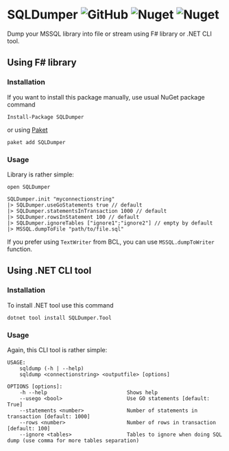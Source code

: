 ﻿# SQLDumper ![GitHub](https://img.shields.io/github/license/Dzoukr/SQLDumper?style=flat-square) ![Nuget](https://img.shields.io/nuget/v/SQLDumper?label=SQLDumper&style=flat-square) ![Nuget](https://img.shields.io/nuget/v/SQLDumper.Tool?label=SQLDumper.Tool&style=flat-square)

Dump your MSSQL library into file or stream using F# library or .NET CLI tool.

## Using F# library

### Installation

If you want to install this package manually, use usual NuGet package command

    Install-Package SQLDumper

or using [Paket](http://fsprojects.github.io/Paket/getting-started.html)

    paket add SQLDumper

### Usage

Library is rather simple:

```f#
open SQLDumper

SQLDumper.init "myconnectionstring"
|> SQLDumper.useGoStatements true // default
|> SQLDumper.statementsInTransaction 1000 // default
|> SQLDumper.rowsInStatement 100 // default
|> SQLDumper.ignoreTables ["ignore1";"ignore2"] // empty by default
|> MSSQL.dumpToFile "path/to/file.sql"
```

If you prefer using `TextWriter` from BCL, you can use `MSSQL.dumpToWriter` function.

## Using .NET CLI tool

### Installation

To install .NET tool use this command

    dotnet tool install SQLDumper.Tool

### Usage

Again, this CLI tool is rather simple:

```
USAGE:
    sqldump (-h | --help)
    sqldump <connectionstring> <outputfile> [options]

OPTIONS [options]:
    -h --help                          Shows help
    --usego <bool>                     Use GO statements [default: True]
    --statements <number>              Number of statements in transaction [default: 1000]
    --rows <number>                    Number of rows in transaction [default: 100]
    --ignore <tables>                  Tables to ignore when doing SQL dump (use comma for more tables separation)
```